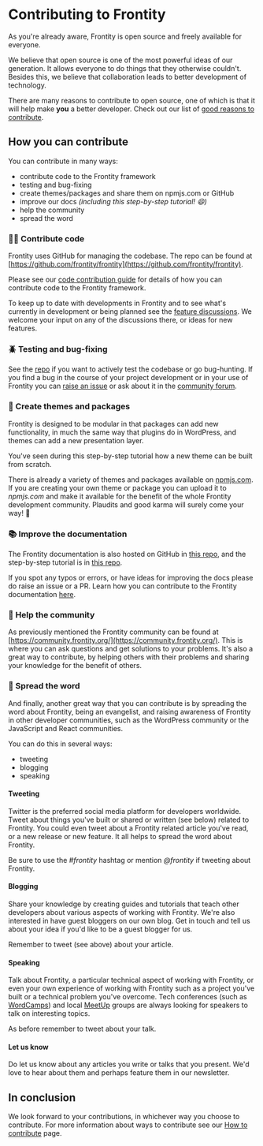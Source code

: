 # Contributing to Frontity

As you're already aware, Frontity is open source and freely available for everyone.

We believe that open source is one of the most powerful ideas of our generation. It allows everyone to do things that they otherwise couldn't. Besides this, we believe that collaboration leads to better development of technology.

There are many reasons to contribute to open source, one of which is that it will help make **you** a better developer. Check out our list of [good reasons to contribute](https://docs.frontity.org/contributing#why-to-contribute).

## How you can contribute

You can contribute in many ways:

- contribute code to the Frontity framework
- testing and bug-fixing
- create themes/packages and share them on npmjs.com or GitHub
- improve our docs _(including this step-by-step tutorial! 😄)_
- help the community
- spread the word

### 🧑‍💻 Contribute code

Frontity uses GitHub for managing the codebase. The repo can be found at [https://github.com/frontity/frontity](https://github.com/frontity/frontity).

Please see our [code contribution guide](https://docs.frontity.org/contributing/code-contribution-guide) for details of how you can contribute code to the Frontity framework.

To keep up to date with developments in Frontity and to see what's currently in development or being planned see the [feature discussions](https://community.frontity.org/c/feature-discussions/33). We welcome your input on any of the discussions there, or ideas for new features.

### 🪲 Testing and bug-fixing

See the [repo](https://github.com/frontity/frontity) if you want to actively test the codebase or go bug-hunting. If you find a bug in the course of your project development or in your use of Frontity you can [raise an issue](https://github.com/frontity/frontity/issues) or ask about it in the [community forum](https://community.frontity.org/).

### 🎨 Create themes and packages

Frontity is designed to be modular in that packages can add new functionality, in much the same way that plugins do in WordPress, and themes can add a new presentation layer.

You've seen during this step-by-step tutorial how a new theme can be built from scratch.

There is already a variety of themes and packages available on [npmjs.com](https://www.npmjs.com/search?q=frontity). If you are creating your own theme or package you can upload it to _npmjs.com_ and make it available for the benefit of the whole Frontity development community. Plaudits and good karma will surely come your way! 🧘

### 📚 Improve the documentation

The Frontity documentation is also hosted on GitHub in [this repo](https://github.com/frontity/docs), and the step-by-step tutorial is in [this repo](https://github.com/frontity/step-by-step-tutorial).

If you spot any typos or errors, or have ideas for improving the docs please do raise an issue or a PR. Learn how you can contribute to the Frontity documentation [here](https://github.com/frontity/docs/wiki).

### 👥 Help the community

As previously mentioned the Frontity community can be found at [https://community.frontity.org/](https://community.frontity.org/). This is where you can ask questions and get solutions to your problems. It's also a great way to contribute, by helping others with their problems and sharing your knowledge for the benefit of others.

### 📢 Spread the word

And finally, another great way that you can contribute is by spreading the word about Frontity, being an evangelist, and raising awareness of Frontity in other developer communities, such as the WordPress community or the JavaScript and React communities.

You can do this in several ways:

- tweeting
- blogging
- speaking

#### Tweeting

Twitter is the preferred social media platform for developers worldwide. Tweet about things you've built or shared or written (see below) related to Frontity. You could even tweet about a Frontity related article you've read, or a new release or new feature. It all helps to spread the word about Frontity.

Be sure to use the _#frontity_ hashtag or mention _@frontity_ if tweeting about Frontity.

#### Blogging

Share your knowledge by creating guides and tutorials that teach other developers about various aspects of working with Frontity. We're also interested in have guest bloggers on our own blog. Get in touch and tell us about your idea if you'd like to be a guest blogger for us.

Remember to tweet (see above) about your article.

#### Speaking

Talk about Frontity, a particular technical aspect of working with Frontity, or even your own experience of working with Frontity such as a project you've built or a technical problem you've overcome. Tech conferences (such as [WordCamps](https://central.wordcamp.org/)) and local [MeetUp](https://www.meetup.com/) groups are always looking for speakers to talk on interesting topics.

As before remember to tweet about your talk.

#### Let us know

Do let us know about any articles you write or talks that you present. We'd love to hear about them and perhaps feature them in our newsletter.

## In conclusion

We look forward to your contributions, in whichever way you choose to contribute. For more information about ways to contribute see our [How to contribute](https://docs.frontity.org/contributing/how-to-contribute) page.
